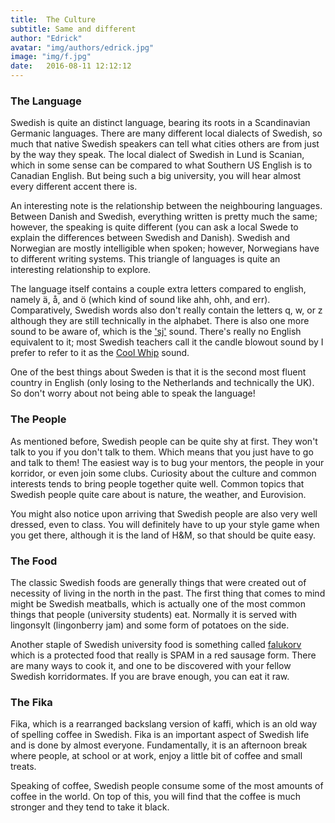 ```yaml
---
title:  The Culture
subtitle: Same and different
author: "Edrick"
avatar: "img/authors/edrick.jpg"
image: "img/f.jpg"
date:   2016-08-11 12:12:12
---
```


### The Language

Swedish is quite an distinct language, bearing its roots in a Scandinavian Germanic languages. There are many different local dialects of Swedish, so much that native Swedish speakers can tell what cities others are from just by the way they speak. The local dialect of Swedish in Lund is Scanian, which in some sense can be compared to what Southern US English is to Canadian English. But being such a big university, you will hear almost every different accent there is.

An interesting note is the relationship between the neighbouring languages. Between Danish and Swedish, everything written is pretty much the same; however, the speaking is quite different (you can ask a local Swede to explain the differences between Swedish and Danish). Swedish and Norwegian are mostly intelligible when spoken; however, Norwegians have to different writing systems. This triangle of languages is quite an interesting relationship to explore.

The language itself contains a couple extra letters compared to english, namely ä, å, and ö (which kind of sound like ahh, ohh, and err). Comparatively, Swedish words also don't really contain the letters q, w, or z although they are still technically in the alphabet. There is also one more sound to be aware of, which is the ['sj'](https://youtu.be/9x7C6qeh-SQ) sound. There's really no English equivalent to it; most Swedish teachers call it the candle blowout sound by I prefer to refer to it as the [Cool Whip](https://youtu.be/7ZmqJQ-nc_s) sound.

One of the best things about Sweden is that it is the second most fluent country in English (only losing to the Netherlands and technically the UK). So don't worry about not being able to speak the language!

### The People

As mentioned before, Swedish people can be quite shy at first. They won't talk to you if you don't talk to them. Which means that you just have to go and talk to them! The easiest way is to bug your mentors, the people in your korridor, or even join some clubs. Curiosity about the culture and common interests tends to bring people together quite well. Common topics that Swedish people quite care about is nature, the weather, and Eurovision.

You might also notice upon arriving that Swedish people are also very well dressed, even to class. You will definitely have to up your style game when you get there, although it is the land of H&M, so that should be quite easy.


### The Food

The classic Swedish foods are generally things that were created out of necessity of living in the north in the past. The first thing that comes to mind might be Swedish meatballs, which is actually one of the most common things that people (university students) eat. Normally it is served with lingonsylt (lingonberry jam) and some form of potatoes on the side.

Another staple of Swedish university food is something called [falukorv](https://en.wikipedia.org/wiki/Falukorv) which is a protected food that really is SPAM in a red sausage form. There are many ways to cook it, and one to be discovered with your fellow Swedish korridormates. If you are brave enough, you can eat it raw.

### The Fika

Fika, which is a rearranged backslang version of kaffi, which is an old way of spelling coffee in Swedish. Fika is an important aspect of Swedish life and is done by almost everyone. Fundamentally, it is an afternoon break where people, at school or at work, enjoy a little bit of coffee and small treats.

Speaking of coffee, Swedish people consume some of the most amounts of coffee in the world. On top of this, you will find that the coffee is much stronger and they tend to take it black.
